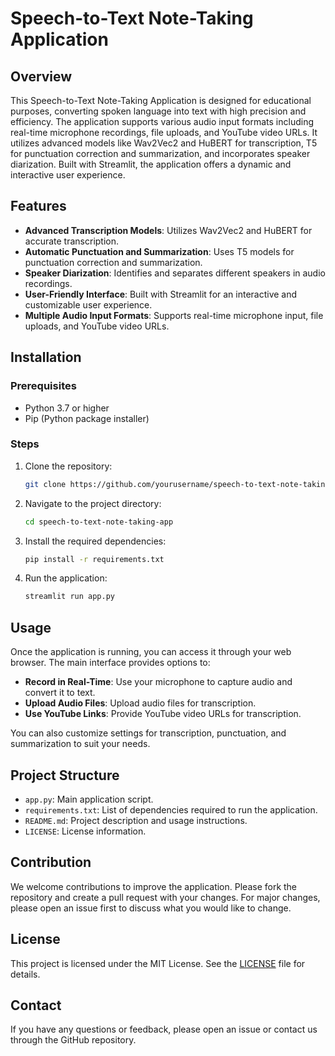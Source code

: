 # Speech-to-Text Note-Taking Application

## Overview

This Speech-to-Text Note-Taking Application is designed for educational purposes, converting spoken language into text with high precision and efficiency. The application supports various audio input formats including real-time microphone recordings, file uploads, and YouTube video URLs. It utilizes advanced models like Wav2Vec2 and HuBERT for transcription, T5 for punctuation correction and summarization, and incorporates speaker diarization. Built with Streamlit, the application offers a dynamic and interactive user experience.

## Features

- **Advanced Transcription Models**: Utilizes Wav2Vec2 and HuBERT for accurate transcription.
- **Automatic Punctuation and Summarization**: Uses T5 models for punctuation correction and summarization.
- **Speaker Diarization**: Identifies and separates different speakers in audio recordings.
- **User-Friendly Interface**: Built with Streamlit for an interactive and customizable user experience.
- **Multiple Audio Input Formats**: Supports real-time microphone input, file uploads, and YouTube video URLs.

## Installation

### Prerequisites

- Python 3.7 or higher
- Pip (Python package installer)

### Steps

1. Clone the repository:
   ```bash
   git clone https://github.com/yourusername/speech-to-text-note-taking-app.git
   ```

2. Navigate to the project directory:
   ```bash
   cd speech-to-text-note-taking-app
   ```

3. Install the required dependencies:
   ```bash
   pip install -r requirements.txt
   ```

4. Run the application:
   ```bash
   streamlit run app.py
   ```

## Usage

Once the application is running, you can access it through your web browser. The main interface provides options to:

- **Record in Real-Time**: Use your microphone to capture audio and convert it to text.
- **Upload Audio Files**: Upload audio files for transcription.
- **Use YouTube Links**: Provide YouTube video URLs for transcription.

You can also customize settings for transcription, punctuation, and summarization to suit your needs.

## Project Structure

- `app.py`: Main application script.
- `requirements.txt`: List of dependencies required to run the application.
- `README.md`: Project description and usage instructions.
- `LICENSE`: License information.

## Contribution

We welcome contributions to improve the application. Please fork the repository and create a pull request with your changes. For major changes, please open an issue first to discuss what you would like to change.

## License

This project is licensed under the MIT License. See the [LICENSE](LICENSE) file for details.

## Contact

If you have any questions or feedback, please open an issue or contact us through the GitHub repository.

